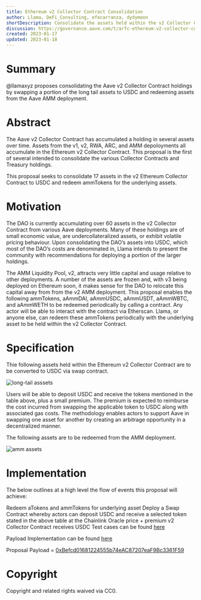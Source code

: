 ```yaml
---
title: Ethereum v2 Collector Contract Consolidation
author: Llama, DeFi_Consulting, efecarranza, dydymoon
shortDescription: Consolidate the assets held within the v2 Collector Contract
discussion: https://governance.aave.com/t/arfc-ethereum-v2-collector-contract-consolidation/10909
created: 2023-01-17
updated: 2023-01-18
---
```


# Summary
@llamaxyz proposes consolidating the Aave v2 Collector Contract holdings by swapping a portion of the long tail assets to USDC and redeeming assets from the Aave AMM deployment.

# Abstract
The Aave v2 Collector Contract has accumulated a holding in several assets over time. Assets from the v1, v2, RWA, ARC, and AMM depoloyments all accumulate in the Ethereum v2 Collector Contract. This proposal is the first of several intended to consolidate the various Collector Contracts and Treasury holdings.

This proposal seeks to consolidate 17 assets in the v2 Ethereum Collector Contract to USDC and redeem ammTokens for the underlying assets.

# Motivation
The DAO is currently accumulating over 60 assets in the v2 Collector Contract from various Aave deployments. Many of these holdings are of small economic value, are undercollateralized assets, or exhibit volatile pricing behaviour. Upon consolidating the DAO’s assets into USDC, which most of the DAO’s costs are denominated in, Llama intends to present the community with recommendations for deploying a portion of the larger holdings.

The AMM Liquidity Pool, v2, attracts very little capital and usage relative to other deployments. A number of the assets are frozen and, with v3 being deployed on Ethereum soon, it makes sense for the DAO to relocate this capital away from from the v2 AMM deployment. This proposal enables the following ammTokens, aAmmDAI, aAmmUSDC, aAmmUSDT, aAmmWBTC, and aAmmWETH to be redeemed periodically by calling a contract. Any actor will be able to interact with the contract via Etherscan. Llama, or anyone else, can redeem these ammTokens periodically with the underlying asset to be held within the v2 Collector Contract.

# Specification
Thie following assets held within the Ethereum v2 Collector Contract are to be converted to USDC via swap contract.

![long-tail asssets](https://i.imgur.com/2WY7n0o.png)

Users will be able to deposit USDC and receive the tokens mentioned in the table above, plus a small premium. The premium is expected to reimburse the cost incurred from swapping the applicable token to USDC along with associated gas costs. The methodology enables actors to support Aave in swapping one asset for another by creating an arbitrage opportunity in a decentralized manner.

The following assets are to be redeemed from the AMM deployment.

![amm assets](https://i.imgur.com/e1WHaaM.png)

# Implementation
The below outlines at a high level the flow of events this proposal will achieve:

Redeem aTokens and ammTokens for underlying asset
Deploy a Swap Contract whereby actors can deposit USDC and receive a selected token stated in the above table at the Chainlink Oracle price + premium
v2 Collector Contract receives USDC
Test cases can be found [here](https://github.com/llama-community/aave-v2-collector-consolidation/blob/main/src/test/ProposalPayloadE2E.t.sol)

Payload Implementation can be found [here](https://github.com/llama-community/aave-v2-collector-consolidation/blob/main/src/ProposalPayload.sol)

Proposal Payload = [0xBefcd01681224555b74eAC87207eaF9Bc3361F59](https://etherscan.io/address/0xBefcd01681224555b74eAC87207eaF9Bc3361F59)

# Copyright
Copyright and related rights waived via CC0.
